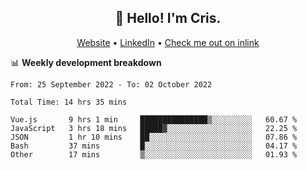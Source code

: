 
<h2 align="center">👋 Hello! I'm Cris.</h2>
<p align="center">
  <a href="https://www.criscunas.dev">Website</a> •
  <a href="https://www.linkedin.com/in/cristophercunas/">LinkedIn</a> •
  <a href="https://inlink-topaz.vercel.app/user/cristophercunas">Check me out on inlink</a>
</p>


📊 **Weekly development breakdown**
<!--START_SECTION:waka-->

```text
From: 25 September 2022 - To: 02 October 2022

Total Time: 14 hrs 35 mins

Vue.js       9 hrs 1 min     ███████████████▒░░░░░░░░░   60.67 %
JavaScript   3 hrs 18 mins   █████▓░░░░░░░░░░░░░░░░░░░   22.25 %
JSON         1 hr 10 mins    ██░░░░░░░░░░░░░░░░░░░░░░░   07.86 %
Bash         37 mins         █░░░░░░░░░░░░░░░░░░░░░░░░   04.17 %
Other        17 mins         ▒░░░░░░░░░░░░░░░░░░░░░░░░   01.93 %
```

<!--END_SECTION:waka-->
